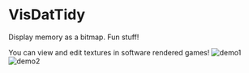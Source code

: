 # VisDatTidy
Display memory as a bitmap. Fun stuff!

You can view and edit textures in software rendered games!
![demo1](https://user-images.githubusercontent.com/20112053/82209379-78e32c80-990d-11ea-95a3-0ac42013eac8.png)
![demo2](https://user-images.githubusercontent.com/20112053/82209411-8698b200-990d-11ea-8e7e-003084b4f52f.png)
